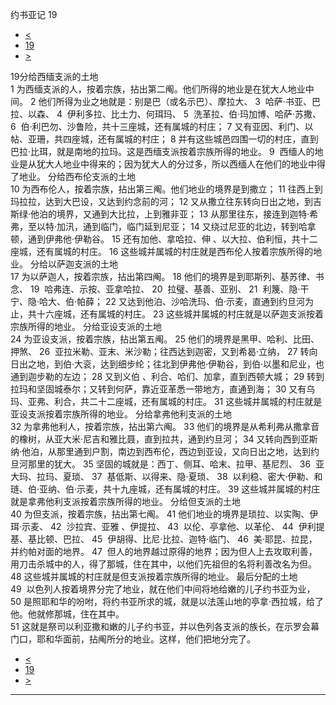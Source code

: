 ﻿





 约书亚记 19




* [<](bible/JOS18.md)
* [19](bible/JOS.md)
* [>](bible/JOS20.md)



 
19分给西缅支派的土地  
1 为西缅支派的人，按着宗族，拈出第二阄。他们所得的地业是在犹大人地业中间。 
2 他们所得为业之地就是：别是巴（或名示巴）、摩拉大、 
3  哈萨·书亚、巴拉、以森、 
4  伊利多拉、比土力、何珥玛、 
5  洗革拉、伯·玛加博、哈萨·苏撒、 
6  伯·利巴勿、沙鲁险，共十三座城，还有属城的村庄； 
7 又有亚因、利门、以帖、亚珊，共四座城，还有属城的村庄； 
8 并有这些城邑四围一切的村庄，直到巴拉·比珥，就是南地的拉玛。这是西缅支派按着宗族所得的地业。 
9  西缅人的地业是从犹大人地业中得来的；因为犹大人的分过多，所以西缅人在他们的地业中得了地业。 分给西布伦支派的土地  
10 为西布伦人，按着宗族，拈出第三阄。他们地业的境界是到撒立； 
11 往西上到玛拉拉，达到大巴设，又达到约念前的河； 
12 又从撒立往东转向日出之地，到吉斯绿·他泊的境界，又通到大比拉，上到雅非亚； 
13 从那里往东，接连到迦特·希弗，至以特·加汛，通到临门，临门延到尼亚； 
14 又绕过尼亚的北边，转到哈拿顿，通到伊弗他·伊勒谷。 
15 还有加他、拿哈拉、伸 、以大拉、伯利恒，共十二座城，还有属城的村庄。 
16 这些城并属城的村庄就是西布伦人按着宗族所得的地业。 分给以萨迦支派的土地  
17 为以萨迦人，按着宗族，拈出第四阄。 
18 他们的境界是到耶斯列、基苏律、书念、 
19  哈弗连、示按、亚拿哈拉、 
20  拉璧、基善、亚别、 
21  利篾、隐·干宁、隐·哈大、伯·帕薛； 
22 又达到他泊、沙哈洗玛、伯·示麦，直通到约旦河为止，共十六座城，还有属城的村庄。 
23 这些城并属城的村庄就是以萨迦支派按着宗族所得的地业。 分给亚设支派的土地  
24 为亚设支派，按着宗族，拈出第五阄。 
25 他们的境界是黑甲、哈利、比田、押煞、 
26  亚拉米勒、亚末、米沙勒；往西达到迦密，又到希曷·立纳， 
27 转向日出之地，到伯·大衮，达到细步纶；往北到伊弗他·伊勒谷，到伯·以墨和尼业，也通到迦步勒的左边； 
28 又到义伯 、利合、哈们、加拿，直到西顿大城； 
29 转到拉玛和坚固城泰尔；又转到何萨，靠近亚革悉一带地方，直通到海； 
30 又有乌玛、亚弗、利合，共二十二座城，还有属城的村庄。 
31 这些城并属城的村庄就是亚设支派按着宗族所得的地业。 分给拿弗他利支派的土地  
32 为拿弗他利人，按着宗族，拈出第六阄。 
33 他们的境界是从希利弗从撒拿音的橡树，从亚大米·尼吉和雅比聂，直到拉共，通到约旦河； 
34 又转向西到亚斯纳·他泊，从那里通到户割，南边到西布伦，西边到亚设，又向日出之地，达到约旦河那里的犹大。 
35 坚固的城就是：西丁、侧耳、哈末、拉甲、基尼烈、 
36  亚大玛、拉玛、夏琐、 
37  基低斯、以得来、隐·夏琐、 
38  以利稳、密大·伊勒、和琏、伯·亚纳、伯·示麦，共十九座城，还有属城的村庄。 
39 这些城并属城的村庄就是拿弗他利支派按着宗族所得的地业。 分给但支派的土地  
40 为但支派，按着宗族，拈出第七阄。 
41 他们地业的境界是琐拉、以实陶、伊珥·示麦、 
42  沙拉宾、亚雅 、伊提拉、 
43  以伦、亭拿他、以革伦、 
44  伊利提基、基比顿、巴拉、 
45  伊胡得、比尼·比拉、迦特·临门、 
46  美·耶昆、拉昆，并约帕对面的地界。 
47  但人的地界越过原得的地界；因为但人上去攻取利善，用刀击杀城中的人，得了那城，住在其中，以他们先祖但的名将利善改名为但。 
48 这些城并属城的村庄就是但支派按着宗族所得的地业。 最后分配的土地  
49  以色列人按着境界分完了地业，就在他们中间将地给嫩的儿子约书亚为业， 
50 是照耶和华的吩咐，将约书亚所求的城，就是以法莲山地的亭拿·西拉城，给了他。他就修那城，住在其中。  
51 这就是祭司以利亚撒和嫩的儿子约书亚，并以色列各支派的族长，在示罗会幕门口，耶和华面前，拈阄所分的地业。这样，他们把地分完了。 
* [<](bible/JOS18.md)
* [19](bible/JOS.md)
* [>](bible/JOS20.md)





---










